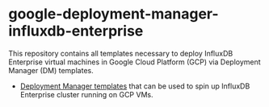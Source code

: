 # google-deployment-manager-influxdb-enterprise

This repository contains all templates necessary to deploy InfluxDB Enterprise virtual machines in Google Cloud Platform (GCP) via Deployment Manager (DM) templates. 

- [Deployment Manager templates](src/README.md) that can be used to spin up InfluxDB Enterprise cluster running on GCP VMs.
